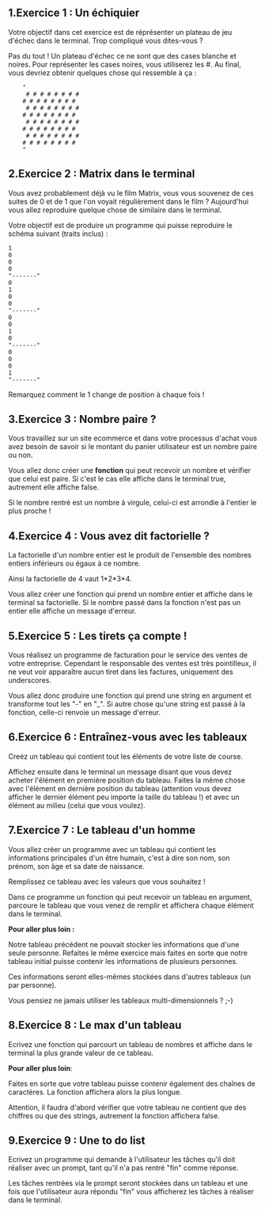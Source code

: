 ## 1\.Exercice 1 : Un échiquier

Votre objectif dans cet exercice est de réprésenter un plateau de jeu d'échec dans le terminal. Trop compliqué vous dites-vous ?

Pas du tout ! Un plateau d'échec ce ne sont que des cases blanche et noires. Pour représenter les cases noires, vous utiliserez les #. Au final, vous devriez obtenir quelques chose qui ressemble à ça :

```
    "
     # # # # # # # #
    # # # # # # # #
     # # # # # # # #
    # # # # # # # #
     # # # # # # # #
    # # # # # # # #
     # # # # # # # #
    # # # # # # # #
    "
```

## 2\.Exercice 2 : Matrix dans le terminal

Vous avez probablement déjà vu le film Matrix, vous vous souvenez de ces suites de 0 et de 1 que l'on voyait régulièrement dans le film ? Aujourd'hui vous allez reproduire quelque chose de similaire dans le terminal.

Votre objectif est de produire un programme qui puisse reproduire le schéma suivant (traits inclus) :

```
1
0
0
0
"-------"
0
1
0
0
"-------"
0
0
1
0
"-------"
0
0
0
1
"-------"

```
Remarquez comment le 1 change de position à chaque fois !

## 3\.Exercice 3 : Nombre paire ?

Vous travaillez sur un site ecommerce et dans votre processus d'achat vous avez besoin de savoir si le montant du panier utilisateur est un nombre paire ou non.

Vous allez donc créer une **fonction** qui peut recevoir un nombre et vérifier que celui est paire. Si c'est le cas elle affiche dans le terminal true, autrement elle affiche false.

Si le nombre rentré est un nombre à virgule, celui-ci est arrondie à l'entier le plus proche !

## 4\.Exercice 4 : Vous avez dit factorielle ?

La factorielle d'un nombre entier est le produit de l'ensemble des nombres entiers inférieurs ou égaux à ce nombre.

Ainsi la factorielle de 4 vaut 1\*2\*3\*4.

Vous allez créer une fonction qui prend un nombre entier et affiche dans le terminal sa factorielle. Si le nombre passé dans la fonction n'est pas un entier elle affiche un message d'erreur.

## 5\.Exercice 5 : Les tirets ça compte !

Vous réalisez un programme de facturation pour le service des ventes de votre entreprise. Cependant le responsable des ventes est très pointilleux, il ne veut voir apparaître aucun tiret dans les factures, uniquement des underscores.

Vous allez donc produire une fonction qui prend une string en argument et transforme tout les "-" en "\_". Si autre chose qu'une string est passé à la fonction, celle-ci renvoie un message d'erreur.

## 6\.Exercice 6 : Entraînez-vous avec les tableaux

Creéz un tableau qui contient tout les éléments de votre liste de course.

Affichez ensuite dans le terminal un message disant que vous devez acheter l'élément en première position du tableau. Faites la même chose avec l'élément en dernière position du tableau (attention vous devez afficher le dernier élément peu importe la taille du tableau !) et avec un élément au milieu (celui que vous voulez).

## 7\.Exercice 7 : Le tableau d'un homme

Vous allez créer un programme avec un tableau qui contient les informations principales d'un être humain, c'est à dire son nom, son prénom, son âge et sa date de naissance.

Remplissez ce tableau avec les valeurs que vous souhaitez !

Dans ce programme un fonction qui peut recevoir un tableau en argument, parcoure le tableau que vous venez de remplir et affichera chaque élément dans le terminal.

**Pour aller plus loin :**

Notre tableau précédent ne pouvait stocker les informations que d'une seule personne. Refaites le même exercice mais faites en sorte que notre tableau initial puisse contenir les informations de plusieurs personnes.

Ces informations seront elles-mêmes stockées dans d'autres tableaux (un par personne).

Vous pensiez ne jamais utiliser les tableaux multi-dimensionnels ? ;-)

## 8\.Exercice 8 : Le max d'un tableau

Ecrivez une fonction qui parcourt un tableau de nombres et affiche dans le terminal la plus grande valeur de ce tableau.

**Pour aller plus loin**:

Faites en sorte que votre tableau puisse contenir également des chaînes de caractères. La fonction affichera alors la plus longue.

Attention, il faudra d'abord vérifier que votre tableau ne contient que des chiffres ou que des strings, autrement la fonction affichera false.

## 9\.Exercice 9 : Une to do list

Ecrivez un programme qui demande à l'utilisateur les tâches qu'il doit réaliser avec un prompt, tant qu'il n'a pas rentré "fin" comme réponse.

Les tâches rentrées via le prompt seront stockées dans un tableau et une fois que l'utilisateur aura répondu "fin" vous afficherez les tâches à réaliser dans le terminal.
